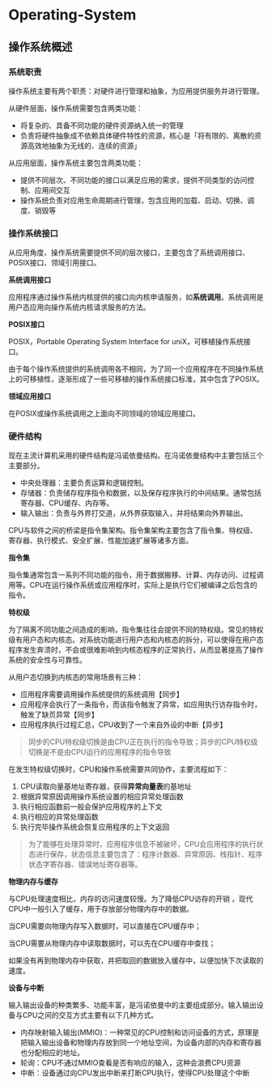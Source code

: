 # Operating-System

## 操作系统概述

### 系统职责

操作系统主要有两个职责：对硬件进行管理和抽象，为应用提供服务并进行管理。

从硬件层面，操作系统需要包含两类功能：

+ 将复杂的、具备不同功能的硬件资源纳入统一的管理
+ 负责将硬件抽象成不依赖具体硬件特性的资源，核心是「将有限的、离散的资源高效地抽象为无线的、连续的资源」

从应用层面，操作系统主要包含两类功能：

+ 提供不同层次、不同功能的接口以满足应用的需求，提供不同类型的访问控制、应用间交互
+ 操作系统负责对应用生命周期进行管理，包含应用的加载、启动、切换、调度、销毁等

### 操作系统接口

从应用角度、操作系统需要提供不同的层次接口，主要包含了系统调用接口、POSIX接口、领域引用接口。

**系统调用接口**

应用程序通过操作系统内核提供的接口向内核申请服务，如**系统调用**。系统调用是用户态应用向操作系统内核请求服务的方法。

**POSIX接口**

POSIX，Portable Operating System Interface for uniX，可移植操作系统接口。

由于每个操作系统提供的系统调用各不相同，为了同一个应用程序在不同操作系统上的可移植性，逐渐形成了一些可移植的操作系统接口标准，其中包含了POSIX。

**领域应用接口**

在POSIX或操作系统调用之上面向不同领域的领域应用接口。

### 硬件结构

现在主流计算机采用的硬件结构是冯诺依曼结构。在冯诺依曼结构中主要包括三个主要部分。

+ 中央处理器：主要负责运算和逻辑控制。
+ 存储器：负责储存程序指令和数据，以及保存程序执行的中间结果。通常包括寄存器、CPU缓存、内存等。
+ 输入输出：负责与外界打交道，从外界获取输入，并将结果向外界输出。

CPU与软件之间的桥梁是指令集架构。指令集架构主要包含了指令集、特权级、寄存器、执行模式、安全扩展、性能加速扩展等诸多方面。

**指令集**

指令集通常包含一系列不同功能的指令，用于数据搬移、计算、内存访问、过程调用等。CPU在运行操作系统或应用程序时，实际上是执行它们被编译之后包含的指令。

**特权级**

为了隔离不同功能之间造成的影响，指令集往往会提供不同的特权级。常见的特权级有用户态和内核态。对系统功能进行用户态和内核态的拆分，可以使得在用户态程序发生奔溃时，不会或很难影响到内核态程序的正常执行，从而显著提高了操作系统的安全性与可靠性。

从用户态切换到内核态的常用场景有三种：

+ 应用程序需要调用操作系统提供的系统调用【同步】
+ 应用程序会执行了一条指令，而该指令触发了异常，如应用执行访存指令时，触发了缺页异常【同步】
+ 应用程序执行过程汇总，CPU收到了一个来自外设的中断【异步】

> 同步的CPU特权级切换是由CPU正在执行的指令导致；异步的CPU特权级切换是不是由CPU运行的应用程序的指令导致

在发生特权级切换时，CPU和操作系统需要共同协作，主要流程如下：

1. CPU读取向量基地址寄存器，获得**异常向量表**的基地址
2. 根据异常原因调用操作系统设置的相应异常处理函数
3. 执行相应函数前一般会保护应用程序的上下文
4. 执行相应的异常处理函数
5. 执行完毕操作系统会恢复应用程序的上下文返回

> 为了能够在处理异常时，应用程序信息不被破坏，CPU会应用程序的执行状态进行保存，状态信息主要包含了：程序计数器、异常原因、栈指针、程序状态字寄存器、错误地址寄存器等。

**物理内存与缓存**

与CPU处理速度相比，内存的访问速度较慢。为了降低CPU访存的开销 ，现代CPU中一般引入了缓存，用于存放部分物理内存中的数据。

当CPU需要向物理内存写入数据时，可以直接在CPU缓存中；

当CPU需要从物理内存中读取数据时，可以先在CPU缓存中查找；

如果没有再到物理内存中获取，并把取回的数据放入缓存中，以便加快下次读取的速度。

**设备与中断**

输入输出设备的种类繁多、功能丰富，是冯诺依曼中的主要组成部分。输入输出设备与CPU之间的交互方式主要有以下几种方式。

+ 内存映射输入输出(MMIO)：一种常见的CPU控制和访问设备的方式，原理是把输入输出设备和物理内存放到同一个地址空间，为设备内部的内存和寄存器也分配相应的地址。
+ 轮询：CPU不通过MMIO查看是否有响应的输入，这种会浪费CPU资源
+ 中断：设备通过向CPU发出中断来打断CPU执行，使得CPU处理这个中断














